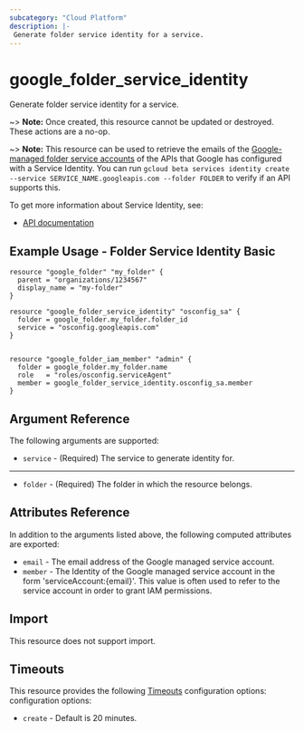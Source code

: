 ```yaml
---
subcategory: "Cloud Platform"
description: |-
 Generate folder service identity for a service.
---
```


# google_folder_service_identity

Generate folder service identity for a service.

~> **Note:** Once created, this resource cannot be updated or destroyed. These
actions are a no-op.

~> **Note:** This resource can be used to retrieve the emails of the [Google-managed folder service accounts](https://cloud.google.com/iam/docs/service-agents) 
of the APIs that Google has configured with a Service Identity. You can run `gcloud beta services identity create --service SERVICE_NAME.googleapis.com --folder FOLDER` to
verify if an API supports this.

To get more information about Service Identity, see:

* [API documentation](https://cloud.google.com/service-usage/docs/reference/rest/v1beta1/services/generateServiceIdentity)

## Example Usage - Folder Service Identity Basic

```hcl
resource "google_folder" "my_folder" {
  parent = "organizations/1234567"
  display_name = "my-folder"
}

resource "google_folder_service_identity" "osconfig_sa" {
  folder = google_folder.my_folder.folder_id
  service = "osconfig.googleapis.com"
}


resource "google_folder_iam_member" "admin" {
  folder = google_folder.my_folder.name
  role   = "roles/osconfig.serviceAgent"
  member = google_folder_service_identity.osconfig_sa.member
}
```

## Argument Reference

The following arguments are supported:

* `service` -
  (Required)
  The service to generate identity for.

- - -

* `folder` - (Required) The folder in which the resource belongs.

## Attributes Reference

In addition to the arguments listed above, the following computed attributes are exported:

* `email` - The email address of the Google managed service account.
* `member` - The Identity of the Google managed service account in the form 'serviceAccount:{email}'. This value is often used to refer to the service account in order to grant IAM permissions.

## Import

This resource does not support import.

## Timeouts

This resource provides the following
[Timeouts](https://developer.hashicorp.com/terraform/plugin/sdkv2/resources/retries-and-customizable-timeouts) configuration options: configuration options:

* `create` - Default is 20 minutes.
